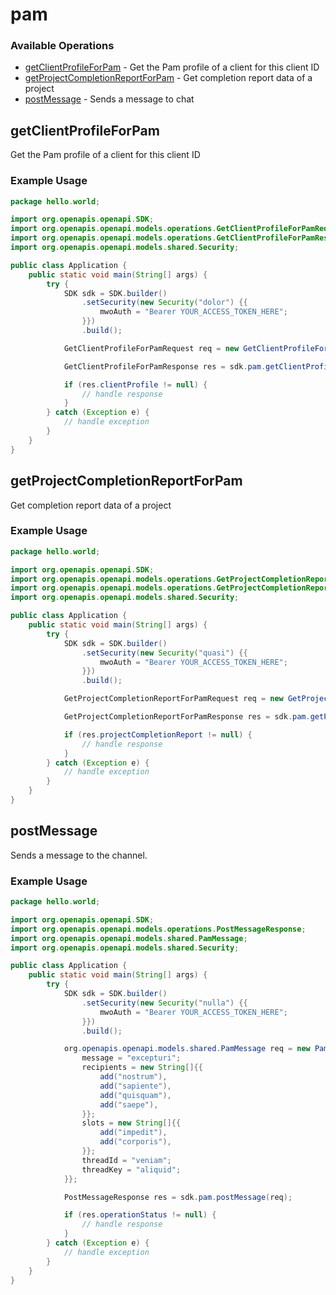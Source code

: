 # pam

### Available Operations

* [getClientProfileForPam](#getclientprofileforpam) - Get the Pam profile of a client for this client ID
* [getProjectCompletionReportForPam](#getprojectcompletionreportforpam) - Get completion report data of a project
* [postMessage](#postmessage) - Sends a message to chat

## getClientProfileForPam

Get the Pam  profile of a client for this client ID

### Example Usage

```java
package hello.world;

import org.openapis.openapi.SDK;
import org.openapis.openapi.models.operations.GetClientProfileForPamRequest;
import org.openapis.openapi.models.operations.GetClientProfileForPamResponse;
import org.openapis.openapi.models.shared.Security;

public class Application {
    public static void main(String[] args) {
        try {
            SDK sdk = SDK.builder()
                .setSecurity(new Security("dolor") {{
                    mwoAuth = "Bearer YOUR_ACCESS_TOKEN_HERE";
                }})
                .build();

            GetClientProfileForPamRequest req = new GetClientProfileForPamRequest(980700L);            

            GetClientProfileForPamResponse res = sdk.pam.getClientProfileForPam(req);

            if (res.clientProfile != null) {
                // handle response
            }
        } catch (Exception e) {
            // handle exception
        }
    }
}
```

## getProjectCompletionReportForPam

Get completion report data of a project

### Example Usage

```java
package hello.world;

import org.openapis.openapi.SDK;
import org.openapis.openapi.models.operations.GetProjectCompletionReportForPamRequest;
import org.openapis.openapi.models.operations.GetProjectCompletionReportForPamResponse;
import org.openapis.openapi.models.shared.Security;

public class Application {
    public static void main(String[] args) {
        try {
            SDK sdk = SDK.builder()
                .setSecurity(new Security("quasi") {{
                    mwoAuth = "Bearer YOUR_ACCESS_TOKEN_HERE";
                }})
                .build();

            GetProjectCompletionReportForPamRequest req = new GetProjectCompletionReportForPamRequest(406120L);            

            GetProjectCompletionReportForPamResponse res = sdk.pam.getProjectCompletionReportForPam(req);

            if (res.projectCompletionReport != null) {
                // handle response
            }
        } catch (Exception e) {
            // handle exception
        }
    }
}
```

## postMessage

Sends a message to the channel.

### Example Usage

```java
package hello.world;

import org.openapis.openapi.SDK;
import org.openapis.openapi.models.operations.PostMessageResponse;
import org.openapis.openapi.models.shared.PamMessage;
import org.openapis.openapi.models.shared.Security;

public class Application {
    public static void main(String[] args) {
        try {
            SDK sdk = SDK.builder()
                .setSecurity(new Security("nulla") {{
                    mwoAuth = "Bearer YOUR_ACCESS_TOKEN_HERE";
                }})
                .build();

            org.openapis.openapi.models.shared.PamMessage req = new PamMessage() {{
                message = "excepturi";
                recipients = new String[]{{
                    add("nostrum"),
                    add("sapiente"),
                    add("quisquam"),
                    add("saepe"),
                }};
                slots = new String[]{{
                    add("impedit"),
                    add("corporis"),
                }};
                threadId = "veniam";
                threadKey = "aliquid";
            }};            

            PostMessageResponse res = sdk.pam.postMessage(req);

            if (res.operationStatus != null) {
                // handle response
            }
        } catch (Exception e) {
            // handle exception
        }
    }
}
```
